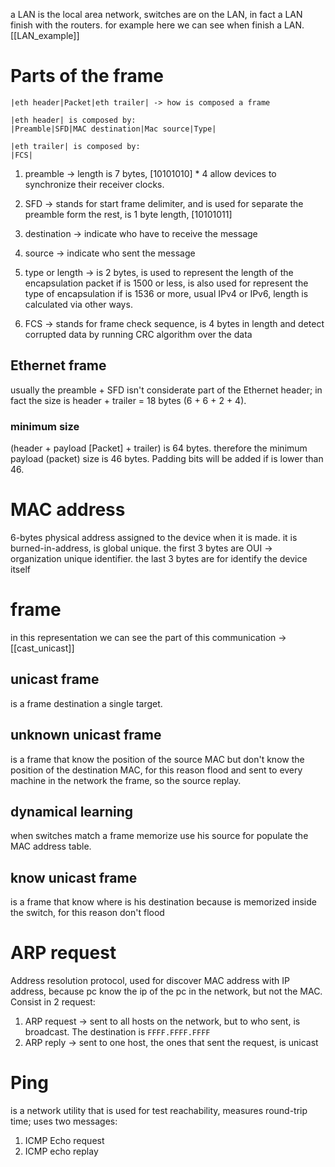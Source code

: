 a LAN is the local area network, switches are on the LAN, in fact a LAN finish with the routers. for example here we can see when finish a LAN. [[LAN_example]] 
# Parts of the frame
```
|eth header|Packet|eth trailer| -> how is composed a frame

|eth header| is composed by:
|Preamble|SFD|MAC destination|Mac source|Type|

|eth trailer| is composed by:
|FCS|

```
1. preamble -> length is 7 bytes, \[10101010] * 4 allow devices to synchronize their  receiver clocks.
   
2. SFD -> stands for start frame delimiter, and is used for separate the preamble form the rest, is 1 byte length, \[10101011]
   
3. destination -> indicate who have to receive the message
4. source -> indicate who sent the message
   
5. type or length -> is 2 bytes, is used to represent the length of the encapsulation packet if is 1500 or less, is also used for represent  the type of encapsulation if is 1536 or more, usual IPv4 or IPv6, length is calculated via other ways.
   
6. FCS -> stands for frame check sequence, is 4 bytes in length and detect corrupted data by running CRC algorithm over the data
## Ethernet frame
usually the preamble + SFD isn't considerate part of the Ethernet header; in fact the size is header + trailer = 18 bytes (6 + 6 + 2 + 4).
### minimum size
(header + payload \[Packet] + trailer) is 64 bytes. therefore the minimum payload (packet) size is 46 bytes. Padding bits will be added if is lower than 46.
# MAC address
6-bytes physical address assigned to the device when it is made. it is burned-in-address, is global unique.
the first 3 bytes are OUI -> organization unique identifier.
the last 3 bytes are for identify the device itself
# frame
in this representation we can see the part of this communication -> [[cast_unicast]]
## unicast frame
is a frame destination a single target.
## unknown unicast frame
is a frame that know the position of the source MAC but don't know the position of the destination MAC, for this reason flood and sent to every machine in the network the frame, so the source replay.
## dynamical learning
when switches match a frame memorize use his source for populate the MAC address table.
## know unicast frame
is a frame that know where is his destination because is memorized inside the switch, for this reason don't flood
# ARP request 
Address resolution protocol, used for discover MAC address with IP address, because pc know the ip of the pc in the network, but not the MAC.
Consist in 2 request:
1. ARP request -> sent to all hosts on the network, but to who sent, is broadcast.           The destination is `FFFF.FFFF.FFFF`
2. ARP reply -> sent to one host, the ones that sent the request, is unicast
# Ping 
is a network utility that is used for test reachability, measures round-trip time; uses two messages: 
1. ICMP Echo request
2. ICMP echo replay
